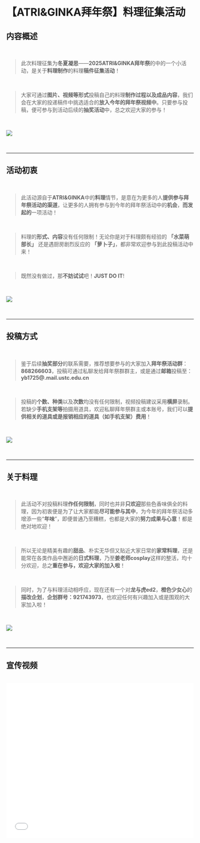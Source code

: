 # 【ATRI&GINKA拜年祭】料理征集活动

## **内容概述**

<br>

>此次料理征集为**冬夏凝思**——**2025ATRI&GINKA拜年祭**的中的一个小活动，是关于**料理制作**的料理**稿件征集活动**！

<br>

> 大家可通过**图片、视频等形式**投稿自己的料理**制作过程以及成品内容**，我们会在大家的投递稿件中挑选适合的**放入今年的拜年祭视频中**。只要参与投稿，便可参与到活动后续的**抽奖活动**中，总之欢迎大家的参与！

<br>

![](./img/img-1.avif)

<br>

---

## **活动初衷**

<br>

> 此活动源自于**ATRI&GINKA**中的**料理**情节，是意在为更多的人**提供参与拜年祭活动的渠道**，让更多的人拥有参与到今年的拜年祭活动中的**机会**，**而发起的**一项活动！

<br>

> 料理的**形式、内容**没有任何限制！无论你是对于料理颇有经验的 **「水菜萌部长」** 还是遇厨房剧烈反应的 **「萝卜子」**，都非常欢迎参与到此投稿活动中来！

<br>

> 既然没有做过，那**不妨试试**吧！**JUST DO IT**!

<br>

![](./img/img-2.avif)

<br>

---

## 投稿方式

<br>

> 鉴于后续**抽奖部分**的联系需要，推荐想要参与的大家加入**拜年祭活动群**：**868266603**，投稿可通过私聊发给拜年祭群群主，或是通过**邮箱**投稿至：**yb1725@.mail.ustc.edu.cn**

<br>

> 投稿的**个数、种类**以及**次数**均没有任何限制，视频投稿建议采用**横屏**录制。若缺少**手机支架等**拍摄用道具，欢迎私聊拜年祭群主或本账号，我们可以**提供相关的道具或是报销相应的道具（如手机支架）费用**！

<br>

![](./img/img-3.avif)

<br>

---

## 关于料理

<br>

> 此活动不对投稿料理**作任何限制**，同时也并非**只欢迎**那些色香味俱全的料理，因为初衷便是为了让大家都能**尽可能参与其中**，为今年的拜年祭活动多增添一些“**年味**”，即便普通乃至糟糕，也都是大家的**努力成果与心意**！都是绝对地欢迎！

<br>

> 所以无论是精美有趣的**甜品**、朴实无华但又贴近大家日常的**家常料理**，还是能常在各类作品中邂逅的**日式料理**，乃至**姜老师cosplay**这样的整活，均十分欢迎，总之**重在参与，欢迎大家的加入啦**！

<br>

> 同时，为了与料理活动相呼应，现在还有一个对**龙与虎ed2**，**橙色少女心**的**描改企划**，**企划群号：921743973**，也欢迎任何有兴趣加入或是围观的大家加入啦！

<br>

![](./img/img-4.avif)

<br>

---

## 宣传视频

<br>

<iframe loading="lazy" width="100%" height="415" src="//player.bilibili.com/player.html?isOutside=true&aid=113598915481777&bvid=BV1KWidYaEyG&cid=25721772539&p=1&autoplay=0" scrolling="no" border="0" frameborder="no" framespacing="0" allowfullscreen="true"></iframe>
